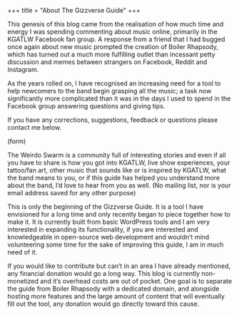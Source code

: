 +++
title = "About The Gizzverse Guide"
+++

This genesis of this blog came from the realisation of how much time and energy I was spending commenting about music online, primarily in the KGATLW Facebook fan group. A response from a friend that I had bugged once again about new music prompted the creation of Boiler Rhapsody, which has turned out a much more fulfilling outlet than incessant petty discussion and memes between strangers on Facebook, Reddit and Instagram.

As the years rolled on, I have recognised an increasing need for a tool to help newcomers to the band begin grasping all the music; a task now significantly more complicated than it was in the days I used to spend in the Facebook group answering questions and giving tips.

If you have any corrections, suggestions, feedback or questions please contact me below.

(form)

The Weirdo Swarm is a community full of interesting stories and even if all you have to share is how you got into KGATLW, live show experiences, your tattoo/fan art, other music that sounds like or is inspired by KGATLW, what the band means to you, or if this guide has helped you understand more about the band, I’d love to hear from you as well. (No mailing list, nor is your email address saved for any other purpose)

This is only the beginning of the Gizzverse Guide. It is a tool I have envisioned for a long time and only recently began to piece together how to make it. It is currently built from basic WordPress tools and I am very interested in expanding its functionality, if you are interested and knowledgeable in open-source web development and wouldn’t mind volunteering some time for the sake of improving this guide, I am in much need of it.

If you would like to contribute but can’t in an area I have already mentioned, any financial donation would go a long way. This blog is currently non-monetized and it’s overhead costs are out of pocket. One goal is to separate the guide from Boiler Rhapsody with a dedicated domain, and alongside hosting more features and the large amount of content that will eventually fill out the tool, any donation would go directly toward this cause.
